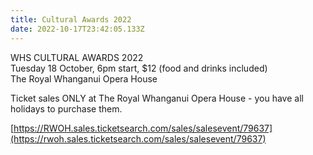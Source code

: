 ```yaml
---
title: Cultural Awards 2022
date: 2022-10-17T23:42:05.133Z
---
```

WHS CULTURAL AWARDS 2022  
Tuesday 18 October, 6pm start, $12 (food and drinks included)  
The Royal Whanganui Opera House  

Ticket sales ONLY at The Royal Whanganui Opera House - you have all holidays to purchase them. 

[https://RWOH.sales.ticketsearch.com/sales/salesevent/79637](https://rwoh.sales.ticketsearch.com/sales/salesevent/79637)